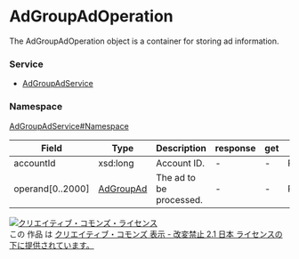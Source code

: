 

# AdGroupAdOperation

The AdGroupAdOperation object is a container for storing ad information.

### Service

+ [AdGroupAdService](../../services/AdGroupAdService.md)

### Namespace

[AdGroupAdService#Namespace](../../services/AdGroupAdService.md#namespace)

| Field | Type | Description | response | get | add | set | remove |
| ----- | ---- | ----------- | -------- | --------- | --------- | --------- | --------- |
| accountId | xsd:long | Account ID. | - | - | Requirement | Requirement | Requirement | |
| operand[0..2000] | [AdGroupAd](./AdGroupAd.md) | The ad to be processed. | - | - | Requirement | Requirement | Requirement | |

<a rel="license" href="http://creativecommons.org/licenses/by-nd/2.1/jp/"><img alt="クリエイティブ・コモンズ・ライセンス" style="border-width:0" src="https://i.creativecommons.org/l/by-nd/2.1/jp/88x31.png" /></a><br />この 作品 は <a rel="license" href="http://creativecommons.org/licenses/by-nd/2.1/jp/">クリエイティブ・コモンズ 表示 - 改変禁止 2.1 日本 ライセンスの下に提供されています。</a>
